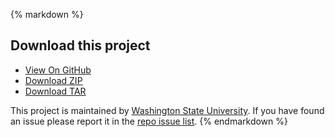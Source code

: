 {% markdown %}
## Download this project

* [View On GitHub](https://github.com/washingtonstateuniversity/WSU-Web-Serverbase)
* [Download ZIP](https://github.com/washingtonstateuniversity/WSU-Web-Serverbase/zipball/master)
* [Download TAR](https://github.com/washingtonstateuniversity/WSU-Web-Serverbase/tarball/master)

This project is maintained by [Washington State University](https://github.com/washingtonstateuniversity).  If you have found an issue please report it in the [repo issue list](https://github.com/washingtonstateuniversity/WSU-Web-Serverbase/issues).
{% endmarkdown %}
